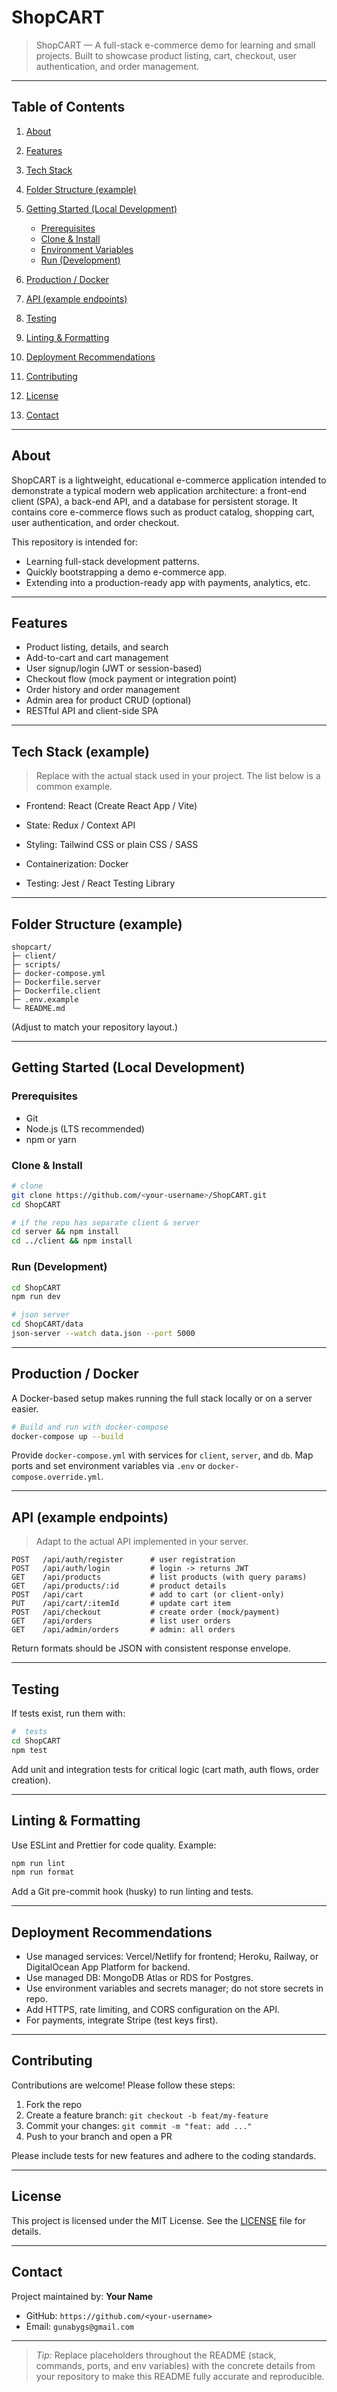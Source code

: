 
# ShopCART

> ShopCART — A full-stack e-commerce demo for learning and small projects. Built to showcase product listing, cart, checkout, user authentication, and order management.

---

## Table of Contents

1. [About](#about)
2. [Features](#features)
3. [Tech Stack](#tech-stack)
4. [Folder Structure (example)](#folder-structure-example)
5. [Getting Started (Local Development)](#getting-started-local-development)

   * [Prerequisites](#prerequisites)
   * [Clone & Install](#clone--install)
   * [Environment Variables](#environment-variables)
   * [Run (Development)](#run-development)
6. [Production / Docker](#production--docker)
7. [API (example endpoints)](#api-example-endpoints)
8. [Testing](#testing)
9. [Linting & Formatting](#linting--formatting)
10. [Deployment Recommendations](#deployment-recommendations)
11. [Contributing](#contributing)
12. [License](#license)
13. [Contact](#contact)

---

## About

ShopCART is a lightweight, educational e-commerce application intended to demonstrate a typical modern web application architecture: a front-end client (SPA), a back-end API, and a database for persistent storage. It contains core e-commerce flows such as product catalog, shopping cart, user authentication, and order checkout.

This repository is intended for:

* Learning full-stack development patterns.
* Quickly bootstrapping a demo e-commerce app.
* Extending into a production-ready app with payments, analytics, etc.

---

## Features

* Product listing, details, and search
* Add-to-cart and cart management
* User signup/login (JWT or session-based)
* Checkout flow (mock payment or integration point)
* Order history and order management
* Admin area for product CRUD (optional)
* RESTful API and client-side SPA

---

## Tech Stack (example)

> Replace with the actual stack used in your project. The list below is a common example.

* Frontend: React (Create React App / Vite)

* State: Redux / Context API

* Styling: Tailwind CSS or plain CSS / SASS

* Containerization: Docker

* Testing: Jest / React Testing Library

---

## Folder Structure (example)

```
shopcart/
├─ client/                 
├─ scripts/               
├─ docker-compose.yml
├─ Dockerfile.server
├─ Dockerfile.client
├─ .env.example
└─ README.md

```

(Adjust to match your repository layout.)

---

## Getting Started (Local Development)

### Prerequisites

* Git
* Node.js (LTS recommended)
* npm or yarn

### Clone & Install

```bash
# clone
git clone https://github.com/<your-username>/ShopCART.git
cd ShopCART

# if the repo has separate client & server
cd server && npm install
cd ../client && npm install

```

### Run (Development)


```bash
cd ShopCART
npm run dev     

# json server
cd ShopCART/data
json-server --watch data.json --port 5000

```


---

## Production / Docker

A Docker-based setup makes running the full stack locally or on a server easier.

```bash
# Build and run with docker-compose
docker-compose up --build
```

Provide `docker-compose.yml` with services for `client`, `server`, and `db`. Map ports and set environment variables via `.env` or `docker-compose.override.yml`.

---

## API (example endpoints)

> Adapt to the actual API implemented in your server.

```
POST   /api/auth/register      # user registration
POST   /api/auth/login         # login -> returns JWT
GET    /api/products           # list products (with query params)
GET    /api/products/:id       # product details
POST   /api/cart               # add to cart (or client-only)
PUT    /api/cart/:itemId       # update cart item
POST   /api/checkout           # create order (mock/payment)
GET    /api/orders             # list user orders
GET    /api/admin/orders       # admin: all orders
```

Return formats should be JSON with consistent response envelope.

---

## Testing

If tests exist, run them with:

```bash
#  tests
cd ShopCART
npm test

```

Add unit and integration tests for critical logic (cart math, auth flows, order creation).

---

## Linting & Formatting

Use ESLint and Prettier for code quality. Example:

```bash
npm run lint
npm run format
```

Add a Git pre-commit hook (husky) to run linting and tests.

---

## Deployment Recommendations

* Use managed services: Vercel/Netlify for frontend; Heroku, Railway, or DigitalOcean App Platform for backend.
* Use managed DB: MongoDB Atlas or RDS for Postgres.
* Use environment variables and secrets manager; do not store secrets in repo.
* Add HTTPS, rate limiting, and CORS configuration on the API.
* For payments, integrate Stripe (test keys first).

---

## Contributing

Contributions are welcome! Please follow these steps:

1. Fork the repo
2. Create a feature branch: `git checkout -b feat/my-feature`
3. Commit your changes: `git commit -m "feat: add ..."`
4. Push to your branch and open a PR

Please include tests for new features and adhere to the coding standards.

---

## License

This project is licensed under the MIT License. See the [LICENSE](LICENSE) file for details.

---

## Contact

Project maintained by: **Your Name**

* GitHub: `https://github.com/<your-username>`
* Email: `gunabygs@gmail.com`

---

> *Tip:* Replace placeholders throughout the README (stack, commands, ports, and env variables) with the concrete details from your repository to make this README fully accurate and reproducible.
